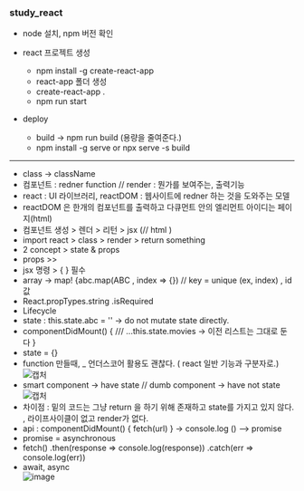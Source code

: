 ### study_react

* node 설치, npm 버전 확인
* react 프로젝트 생성
    * npm install -g create-react-app
    * react-app 폴더 생성
    * create-react-app .
    * npm run start

* deploy
    * build -> npm run build (용량을 줄여준다.)
    * npm install -g serve  or  npx serve -s build 

---
* class -> className
* 컴포넌트 : redner function // render :  뭔가를 보여주는, 출력기능
* react : UI 라이브러리,   reactDOM : 웹사이트에 redner 하는 것을 도와주는 모델
* reactDOM 은 한개의 컴포넌트를 출력하고 다큐먼트 안의 엘리먼트 아이디는 페이지(html)
* 컴포넌트 생성 > 렌더 > 리턴 > jsx (// html )
* import react > class > render > return something
* 2 concept > state & props
* props >> 
* jsx 명령 > { } 필수
* array -> map!  {abc.map(ABC , index => {})  // key = unique (ex, index) ,  id값 
* React.propTypes.string  .isRequired
* Lifecycle
* state : this.state.abc  = '' -> do not mutate state directly.
* componentDidMount() {    /// ...this.state.movies -> 이전 리스트는 그대로 둔다 }
* state = {} 
* function 만들때, _ 언더스코어 활용도 괜찮다. ( react 일반 기능과 구분자로.)
![캡처](https://user-images.githubusercontent.com/53853730/79624911-1d801c00-8160-11ea-826c-f5f21cd2154e.JPG) <br>
* smart component -> have state // dumb component -> have not state
![캡처](https://user-images.githubusercontent.com/53853730/79625023-f7a74700-8160-11ea-836a-036c30dd7036.JPG) <br>
* 차이점 : 밑의 코드는 그냥 return 을 하기 위해 존재하고 state를 가지고 있지 않다. , 라이프사이클이 없고 render가 없다.
* api : componentDidMount() { fetch(url) }  -> console.log () --> promise
* promise = asynchronous
* fetch() .then(response => console.log(response)) .catch(err => console.log(err))
* await, async <br> 
![image](https://user-images.githubusercontent.com/53853730/79629432-bcb70a80-8184-11ea-98d1-9220cd9a4196.png) <br>

